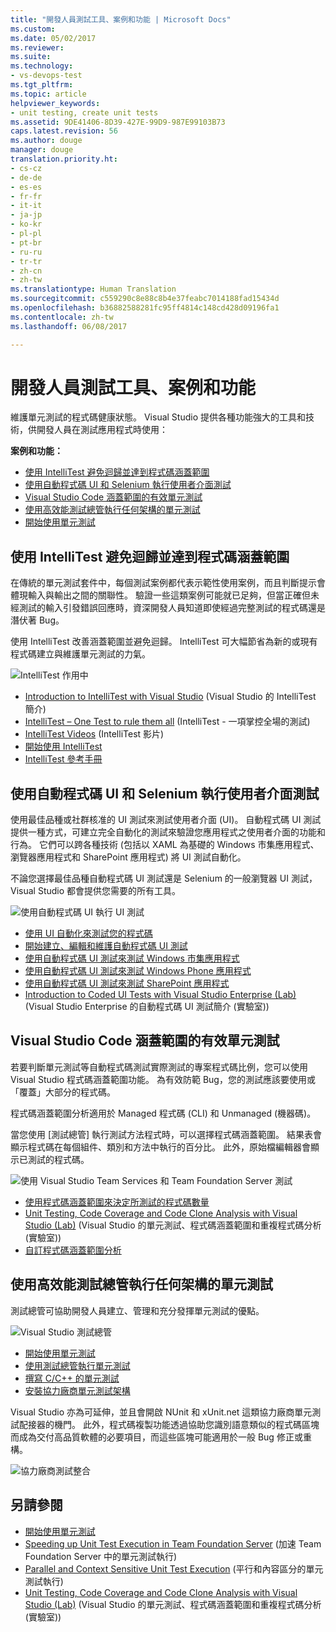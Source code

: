 ```yaml
---
title: "開發人員測試工具、案例和功能 | Microsoft Docs"
ms.custom: 
ms.date: 05/02/2017
ms.reviewer: 
ms.suite: 
ms.technology:
- vs-devops-test
ms.tgt_pltfrm: 
ms.topic: article
helpviewer_keywords:
- unit testing, create unit tests
ms.assetid: 9DE41406-8D39-427E-99D9-987E99103B73
caps.latest.revision: 56
ms.author: douge
manager: douge
translation.priority.ht:
- cs-cz
- de-de
- es-es
- fr-fr
- it-it
- ja-jp
- ko-kr
- pl-pl
- pt-br
- ru-ru
- tr-tr
- zh-cn
- zh-tw
ms.translationtype: Human Translation
ms.sourcegitcommit: c559290c8e88c8b4e37feabc7014188fad15434d
ms.openlocfilehash: b36882588281fc95ff4814c148cd428d09196fa1
ms.contentlocale: zh-tw
ms.lasthandoff: 06/08/2017

---
```

# <a name="developer-testing-tools-scenarios-and-capabilities"></a>開發人員測試工具、案例和功能

維護單元測試的程式碼健康狀態。 Visual Studio 提供各種功能強大的工具和技術，供開發人員在測試應用程式時使用：

**案例和功能：**

* [使用 IntelliTest 避免迴歸並達到程式碼涵蓋範圍](#intellitest)
* [使用自動程式碼 UI 和 Selenium 執行使用者介面測試](#ui-testing)
* [Visual Studio Code 涵蓋範圍的有效單元測試](#unit-testing)
* [使用高效能測試總管執行任何架構的單元測試](#test-explorer)
* [開始使用單元測試](getting-started-with-unit-testing.md)

<a name="intellitest"></a>
## <a name="avoid-regressions-and-achieve-code-coverage-with-intellitest"></a>使用 IntelliTest 避免迴歸並達到程式碼涵蓋範圍

在傳統的單元測試套件中，每個測試案例都代表示範性使用案例，而且判斷提示會體現輸入與輸出之間的關聯性。  驗證一些這類案例可能就已足夠，但當正確但未經測試的輸入引發錯誤回應時，資深開發人員知道即使經過完整測試的程式碼還是潛伏著 Bug。

使用 IntelliTest 改善涵蓋範圍並避免迴歸。
IntelliTest 可大幅節省為新的或現有程式碼建立與維護單元測試的力氣。 

![IntelliTest 作用中](media/devtest-intellitest.png)

* [Introduction to IntelliTest with Visual Studio](http://download.microsoft.com/download/6/2/B/62B60ECE-B9DC-4E8A-A97C-EA261BFB935E/Docs/Introduction%20to%20IntelliTest%20with%20Visual%20Studio%20Enterprise%202015.docx) (Visual Studio 的 IntelliTest 簡介)
* [IntelliTest – One Test to rule them all](http://blogs.msdn.com/b/visualstudioalm/archive/2015/07/05/intellitest-one-test-to-rule-them-all.aspx) (IntelliTest - 一項掌控全場的測試)
* [IntelliTest Videos](https://channel9.msdn.com/Series/Test-Tools-in-Visual-Studio) (IntelliTest 影片)
* [開始使用 IntelliTest](generate-unit-tests-for-your-code-with-intellitest.md)
* [IntelliTest 參考手冊](intellitest-manual/index.md)

<a name="ui-testing"></a>
## <a name="user-interface-testing-with-coded-ui-and-selenium"></a>使用自動程式碼 UI 和 Selenium 執行使用者介面測試

使用最佳品種或社群核准的 UI 測試來測試使用者介面 (UI)。
自動程式碼 UI 測試提供一種方式，可建立完全自動化的測試來驗證您應用程式之使用者介面的功能和行為。
它們可以跨各種技術 (包括以 XAML 為基礎的 Windows 市集應用程式、瀏覽器應用程式和 SharePoint 應用程式) 將 UI 測試自動化。

不論您選擇最佳品種自動程式碼 UI 測試還是 Selenium 的一般瀏覽器 UI 測試，Visual Studio 都會提供您需要的所有工具。 

![使用自動程式碼 UI 執行 UI 測試](media/devtest-codeduitest.png)

* [使用 UI 自動化來測試您的程式碼](use-ui-automation-to-test-your-code.md)
* [開始建立、編輯和維護自動程式碼 UI 測試](walkthrough-creating-editing-and-maintaining-a-coded-ui-test.md)
* [使用自動程式碼 UI 測試來測試 Windows 市集應用程式](test-windows-store-8-1-apps-with-coded-ui-tests.md)
* [使用自動程式碼 UI 測試來測試 Windows Phone 應用程式](test-windows-phone-8-1-apps-with-coded-ui-tests.md)
* [使用自動程式碼 UI 測試來測試 SharePoint 應用程式](testing-sharepoint-2010-applications-with-coded-ui-tests.md)
* [Introduction to Coded UI Tests with Visual Studio Enterprise (Lab)](http://download.microsoft.com/download/6/2/B/62B60ECE-B9DC-4E8A-A97C-EA261BFB935E/Docs/Introduction%20to%20Coded%20UI%20Tests%20with%20Visual%20Studio%20Enterprise%202015.docx) (Visual Studio Enterprise 的自動程式碼 UI 測試簡介 (實驗室))

<a name="unit-testing"></a>
## <a name="effective-unit-testing-with-visual-studio-code-coverage"></a>Visual Studio Code 涵蓋範圍的有效單元測試

若要判斷單元測試等自動程式碼測試實際測試的專案程式碼比例，您可以使用 Visual Studio 程式碼涵蓋範圍功能。 為有效防範 Bug，您的測試應該要使用或「覆蓋」大部分的程式碼。

程式碼涵蓋範圍分析適用於 Managed 程式碼 (CLI) 和 Unmanaged (機器碼)。

當您使用 [測試總管] 執行測試方法程式時，可以選擇程式碼涵蓋範圍。 結果表會顯示程式碼在每個組件、類別和方法中執行的百分比。 此外，原始檔編輯器會顯示已測試的程式碼。

![使用 Visual Studio Team Services 和 Team Foundation Server 測試](media/devtest-codecoverage.png)

* [使用程式碼涵蓋範圍來決定所測試的程式碼數量](using-code-coverage-to-determine-how-much-code-is-being-tested.md)
* [Unit Testing, Code Coverage and Code Clone Analysis with Visual Studio (Lab)](http://download.microsoft.com/download/6/2/B/62B60ECE-B9DC-4E8A-A97C-EA261BFB935E/Docs/Unit%20Testing,%20Code%20Coverage%20and%20Code%20Clone%20Analysis%20with%20Visual%20Studio%202015.docx) (Visual Studio 的單元測試、程式碼涵蓋範圍和重複程式碼分析 (實驗室))
* [自訂程式碼涵蓋範圍分析](customizing-code-coverage-analysis.md)

<a name="test-explorer"></a>
## <a name="unit-testing-with-any-framework-using-the-high-performance-test-explorer"></a>使用高效能測試總管執行任何架構的單元測試

測試總管可協助開發人員建立、管理和充分發揮單元測試的優點。

![Visual Studio 測試總管](media/devtest-testexplorer.png)

* [開始使用單元測試](unit-test-your-code.md)
* [使用測試總管執行單元測試](run-unit-tests-with-test-explorer.md)
* [撰寫 C/C++ 的單元測試](writing-unit-tests-for-c-cpp-with-the-microsoft-unit-testing-framework-for-cpp.md)
* [安裝協力廠商單元測試架構](install-third-party-unit-test-frameworks.md)

Visual Studio 亦為可延伸，並且會開啟 NUnit 和 xUnit.net 這類協力廠商單元測試配接器的機門。 此外，程式碼複製功能透過協助您識別語意類似的程式碼區塊而成為交付高品質軟體的必要項目，而這些區塊可能適用於一般 Bug 修正或重構。

![協力廠商測試整合](media/devtest-thirdparty.png)

## <a name="also-see"></a>另請參閱

* [開始使用單元測試](getting-started-with-unit-testing.md)
* [Speeding up Unit Test Execution in Team Foundation Server](http://blogs.msdn.com/b/visualstudioalm/archive/2015/07/30/speeding-up-test-execution-in-tfs.aspx) (加速 Team Foundation Server 中的單元測試執行)
* [Parallel and Context Sensitive Unit Test Execution](https://blogs.msdn.microsoft.com/visualstudioalm/2016/02/08/parallel-and-context-sensitive-test-execution-with-visual-studio-2015-update-1/) (平行和內容區分的單元測試執行)
* [Unit Testing, Code Coverage and Code Clone Analysis with Visual Studio (Lab)](http://download.microsoft.com/download/6/2/B/62B60ECE-B9DC-4E8A-A97C-EA261BFB935E/Docs/Unit%20Testing,%20Code%20Coverage%20and%20Code%20Clone%20Analysis%20with%20Visual%20Studio%202015.docx) (Visual Studio 的單元測試、程式碼涵蓋範圍和重複程式碼分析 (實驗室))

